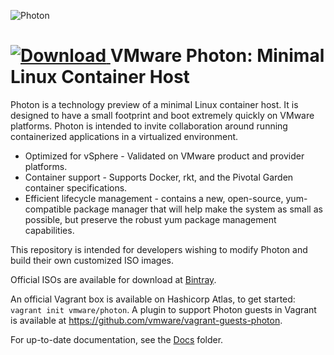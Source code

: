 ![Photon](http://storage.googleapis.com/project-photon/vmw-logo-photon.svg "VMware Photon")

[ ![Download](https://api.bintray.com/packages/vmware/photon/iso/images/download.svg) ](https://bintray.com/vmware/photon/iso/_latestVersion)
VMware Photon: Minimal Linux Container Host
===========================================

Photon is a technology preview of a minimal Linux container host. It is designed to have a small footprint and boot extremely quickly on VMware platforms. Photon is intended to invite collaboration around running containerized applications in a virtualized environment.

- Optimized for vSphere - Validated on VMware product and provider platforms.
- Container support - Supports Docker, rkt, and the Pivotal Garden container specifications.
- Efficient lifecycle management - contains a new, open-source, yum-compatible package manager that will help make the system as small as possible, but preserve the robust yum package management capabilities.

This repository is intended for developers wishing to modify Photon and build their own customized ISO images.

Official ISOs are available for download at [Bintray](https://bintray.com/vmware/photon/iso/view).

An official Vagrant box is available on Hashicorp Atlas, to get started: `vagrant init vmware/photon`. A plugin to support Photon guests in Vagrant is available at https://github.com/vmware/vagrant-guests-photon.

For up-to-date documentation, see the [Docs](docs/) folder.
